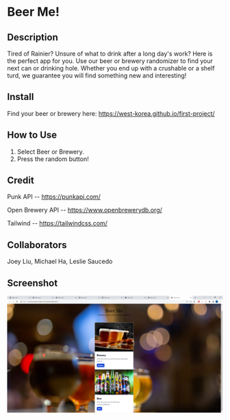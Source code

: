 # Beer Me!

## Description
Tired of Rainier?  Unsure of what to drink after a long day's work?  Here is the perfect app for you.  Use our beer or brewery randomizer to find your next can or drinking hole.  Whether you end up with a crushable or a shelf turd, we guarantee you will find something new and interesting!

## Install
Find your beer or brewery here:
https://west-korea.github.io/first-project/

## How to Use
1.  Select Beer or Brewery.
2.  Press the random button!

## Credit
Punk API -- https://punkapi.com/

Open Brewery API -- https://www.openbrewerydb.org/

Tailwind -- https://tailwindcss.com/

## Collaborators
Joey Liu, Michael Ha, Leslie Saucedo

## Screenshot
<img src="./assets/images/Project1.png">

